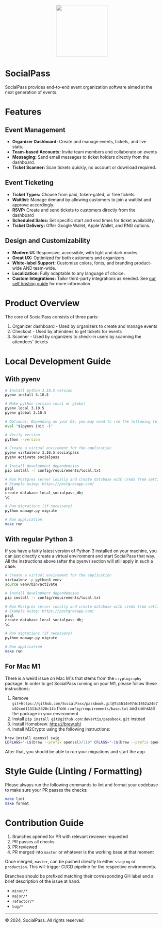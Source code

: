 <div align="center">
<img align="center" width="169" height="169" src="https://res.cloudinary.com/nfty-labs/image/upload/v1652735850/SocialPass-Icon_eanblz.svg"/>
</div>

# SocialPass
SocialPass provides end-to-end event organization software aimed at the next generation of events.

# Features

## Event Management
- **Organizer Dashboard:** Create and manage events, tickets, and live stats.
- **Team-based Accounts:** Invite team members and collaborate on events
- **Messaging:** Send email messages to ticket holders directly from the dashboard.
- **Ticket Scanner:** Scan tickets quickly, no account or download required.

## Event Ticketing
- **Ticket Types:** Choose from paid, token-gated, or free tickets.
- **Waitlist:** Manage demand by allowing customers to join a waitlist and approve accordingly.
- **RSVP:** Create and send tickets to customers directly from the dashboard
- **Scheduled Sales:** Set specific start and end times for ticket availability.
- **Ticket Delivery:** Offer Google Wallet, Apple Wallet, and PNG options.

## Design and Customizability
- **Modern UI:** Responsive, accessible, with light and dark modes.
- **Great UX:** Optimized for both customers and organizers.
- **White-label Support:** Customize colors, fonts, and branding product-wide AND team-wide.
- **Localization:** Fully adaptable to any language of choice.
- **Custom Integrations:** Tailor third-party integrations as needed. See [our self hosting guide](./SELFHOST.md) for more information.


# Product Overview
The core of SocialPass consists of three parts:

1. Organizer dashboard - Used by organizers to create and manage events
2. Checkout - Used by attendees to get tickets for events
3. Scanner - Used by organizers to check-in users by scanning the attendees' tickets

# Local Development Guide

## With pyenv

```bash
# Install python 3.10.5 version
pyenv install 3.10.5

# Make python version local or global
pyenv local 3.10.5
pyenv global 3.10.5

# Optional: Depending on your OS, you may need to run the following to activate pyenv
eval "$(pyenv init -)"

# Verify version
python --version

# Create a virtual enviroment for the application
pyenv virtualenv 3.10.5 socialpass
pyenv activate socialpass

# Install development dependencies
pip install -r config/requirements/local.txt

# Run Postgres server locally and create database with creds from settings
# Example using: https://postgresapp.com/
psql
create database local_socialpass_db;
\q

# Run migrations (if necessary)
python manage.py migrate

# Run application
make run

```

## With regular Python 3

If you have a fairly latest version of Python 3 installed on your machine, you can just directly create a virtual environment and start SocialPass that way. All the instructions above (after the pyenv) section will still apply in such a case:

```bash
# Create a virtual enviroment for the application
virtualenv -p python3 venv
source venv/bin/activate

# Install development dependencies
pip install -r config/requirements/local.txt

# Run Postgres server locally and create database with creds from settings
# Example using: https://postgresapp.com/
psql
create database local_socialpass_db;
\q

# Run migrations (if necessary)
python manage.py migrate

# Run application
make run

```

## For Mac M1

There is a weird issue on Mac M1s that stems from the `cryptography` package. In order to get SocialPass running on your M1, please follow these instructions:

1. Remove `git+https://github.com/SocialPass/passbook.git@7a3614e974c1862a24e7b02ced11313c8320c14b` from `config/requirements/base.txt` and uninstall the package in your environment
2. Install `pip install git@github.com:devartis/passbook.git` instead
3. Install Homebrew: https://brew.sh/
4. Install M2Crypto using the following instructions:
```bash
brew install openssl swig
LDFLAGS="-L$(brew --prefix openssl)/lib" CFLAGS="-I$(brew --prefix openssl)/include" SWIG_FEATURES="-I$(brew --prefix openssl)/include" pip install m2crypto
```

After that, you should be able to run your migrations and start the app.

# Style Guide (Linting / Formatting)

Please always run the following commands to lint and format your codebase to make sure your PR passes the checks:

```bash
make lint
make format
```

# Contribution Guide
1. Branches opened for PR with relevant reviewer requested
2. PR passes all checks
2. PR reviewed
3. PR merged into `master` or whatever is the working base at that moment

Once merged, `master`, can be pushed directly to either `staging` or `production`.
This will trigger CI/CD pipeline for the respective environments.

Branches should be prefixed matching their corresponding GH label and a brief description of the issue at hand.
- `minor/*`
- `major/*`
- `refactor/*`
- `bug/*`

---
© 2024, SocialPass. All rights reserved
